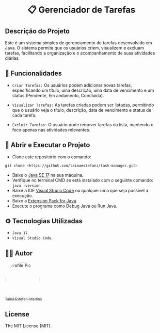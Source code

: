 <h1 align="center">📋 Gerenciador de Tarefas</h1>

## Descrição do Projeto

Este é um sistema simples de gerenciamento de tarefas desenvolvido em Java. O sistema permite que os usuários criem, visualizem e excluam tarefas, facilitando a organização e o acompanhamento de suas atividades diárias.

## 🔨 Funcionalidades

- `Criar Tarefas:` Os usuários podem adicionar novas tarefas, especificando um título, uma descrição, uma data de vencimento e um status (Pendente, Em andamento, Concluída).

- `Visualizar Tarefas:` As tarefas criadas podem ser listadas, permitindo que o usuário veja o título, descrição, data de vencimento e status de cada tarefa.

- `Excluir Tarefas:` O usuário pode remover tarefas da lista, mantendo o foco apenas nas atividades relevantes.

## 🔧 Abrir e Executar o Projeto

* Clone este repositório com o comando:
```bash
git clone <https://github.com/tainaestefani/task-manager.git>
```
* Baixe o [Java SE 17](https://www.oracle.com/java/technologies/javase/jdk17-archive-downloads.html) na sua máquina.
* Verifique no terminal CMD se está instalado com o seguinte comando: `java -version`.
* Baixe a IDE [Visual Studio Code](https://code.visualstudio.com/download) ou qualquer uma que seja possível a execução.
* Baixe a [Extension Pack for Java](https://marketplace.visualstudio.com/items?itemName=vscjava.vscode-java-pack).
* Execute o programa como Debug Java ou Run Java.

## ⚙️ Tecnologias Utilizadas

- `Java 17`.
- `Visual Studio Code`.

## 🧑‍💻 Autor

[<img alt="Profile Pic" src="https://avatars.githubusercontent.com/u/154456749?v=4" width="115" style="border-radius:50%"><br><sub>Tainá Estefani Martins</sub>](https://github.com/tainaestefani)

## License
The MIT License (MIT).
